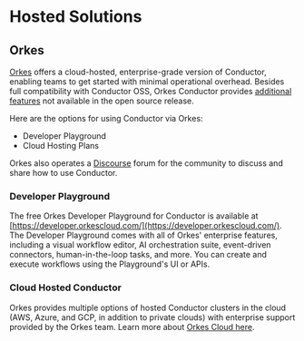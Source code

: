 # Hosted Solutions

## Orkes
[Orkes](https://orkes.io) offers a cloud-hosted, enterprise-grade version of Conductor, enabling teams to get started with minimal operational overhead. Besides full compatibility with Conductor OSS, Orkes Conductor provides [additional features](https://www.orkes.io/platform/conductor-oss-vs-orkes) not available in the open source release.

Here are the options for using Conductor via Orkes:

- Developer Playground
- Cloud Hosting Plans

Orkes also operates a [Discourse](https://community.orkes.io/) forum for the community to discuss and share how to use Conductor.

### Developer Playground
The free Orkes Developer Playground for Conductor is available at [https://developer.orkescloud.com/](https://developer.orkescloud.com/). The Developer Playground comes with all of Orkes' enterprise features, including a visual workflow editor, AI orchestration suite, event-driven connectors, human-in-the-loop tasks, and more. You can create and execute workflows using the Playground's UI or APIs.

### Cloud Hosted Conductor
Orkes provides multiple options of hosted Conductor clusters in the cloud (AWS, Azure, and GCP, in addition to private clouds) with enterprise support provided by the Orkes team. Learn more about [Orkes Cloud here](https://orkes.io/cloud).